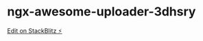 # ngx-awesome-uploader-3dhsry

[Edit on StackBlitz ⚡️](https://stackblitz.com/edit/ngx-awesome-uploader-3dhsry)